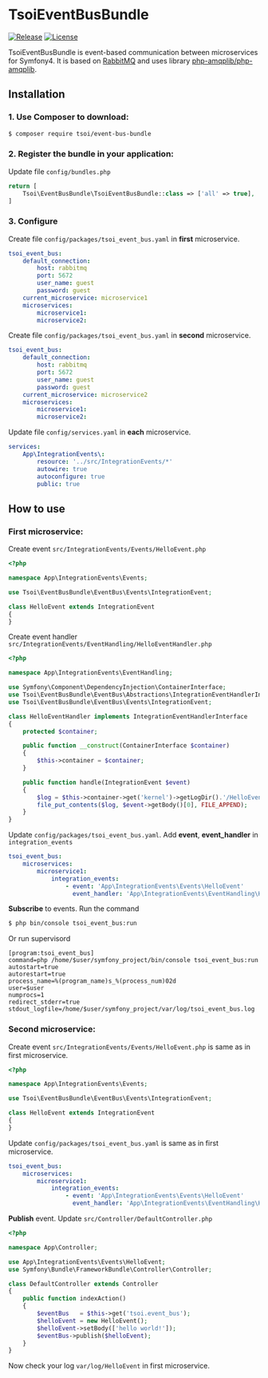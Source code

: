TsoiEventBusBundle
==================
[![Release](https://img.shields.io/packagist/v/tsoi/event-bus-bundle.svg)](https://packagist.org/packages/tsoi/event-bus-bundle)
[![License](http://img.shields.io/packagist/l/tsoi/event-bus-bundle.svg)](https://packagist.org/packages/tsoi/event-bus-bundle)

TsoiEventBusBundle is event-based communication between microservices for Symfony4. It is based on [RabbitMQ](https://www.rabbitmq.com) and uses library [php-amqplib/php-amqplib](https://github.com/php-amqplib/php-amqplib).

Installation
------------

### 1. Use Composer to download:

```bash
$ composer require tsoi/event-bus-bundle
```

### 2. Register the bundle in your application:

Update file `config/bundles.php`
```php
return [
    Tsoi\EventBusBundle\TsoiEventBusBundle::class => ['all' => true],
]
```

### 3. Configure

Create file `config/packages/tsoi_event_bus.yaml` in **first** microservice.
```yml
tsoi_event_bus:
    default_connection:
        host: rabbitmq
        port: 5672
        user_name: guest
        password: guest
    current_microservice: microservice1
    microservices:
        microservice1:
        microservice2:
```

Create file `config/packages/tsoi_event_bus.yaml` in **second** microservice.
```yml
tsoi_event_bus:
    default_connection:
        host: rabbitmq
        port: 5672
        user_name: guest
        password: guest
    current_microservice: microservice2
    microservices:
        microservice1:
        microservice2:
``` 

Update file `config/services.yaml` in **each** microservice.
```yml
services:
    App\IntegrationEvents\:
        resource: '../src/IntegrationEvents/*'
        autowire: true
        autoconfigure: true
        public: true
``` 

How to use
----------

### First microservice:

Create event `src/IntegrationEvents/Events/HelloEvent.php`

```php
<?php

namespace App\IntegrationEvents\Events;

use Tsoi\EventBusBundle\EventBus\Events\IntegrationEvent;

class HelloEvent extends IntegrationEvent
{
}
```

Create event handler `src/IntegrationEvents/EventHandling/HelloEventHandler.php`

```php
<?php

namespace App\IntegrationEvents\EventHandling;

use Symfony\Component\DependencyInjection\ContainerInterface;
use Tsoi\EventBusBundle\EventBus\Abstractions\IntegrationEventHandlerInterface;
use Tsoi\EventBusBundle\EventBus\Events\IntegrationEvent;

class HelloEventHandler implements IntegrationEventHandlerInterface
{
    protected $container;

    public function __construct(ContainerInterface $container)
    {
        $this->container = $container;
    }

    public function handle(IntegrationEvent $event)
    {
        $log = $this->container->get('kernel')->getLogDir().'/HelloEvent';
        file_put_contents($log, $event->getBody()[0], FILE_APPEND);
    }
}
```

Update `config/packages/tsoi_event_bus.yaml`. Add **event**, **event_handler** in `integration_events`

```yml
tsoi_event_bus:
    microservices:
        microservice1:
            integration_events:
                - event: 'App\IntegrationEvents\Events\HelloEvent'
                  event_handler: 'App\IntegrationEvents\EventHandling\HelloEventHandler'
``` 

**Subscribe** to events. Run the command

```bash
$ php bin/console tsoi_event_bus:run
```

Or run supervisord

```supervisord
[program:tsoi_event_bus]
command=php /home/$user/symfony_project/bin/console tsoi_event_bus:run
autostart=true
autorestart=true
process_name=%(program_name)s_%(process_num)02d
user=$user
numprocs=1
redirect_stderr=true
stdout_logfile=/home/$user/symfony_project/var/log/tsoi_event_bus.log
```

### Second microservice:

Create event `src/IntegrationEvents/Events/HelloEvent.php` is same as in first microservice.

```php
<?php

namespace App\IntegrationEvents\Events;

use Tsoi\EventBusBundle\EventBus\Events\IntegrationEvent;

class HelloEvent extends IntegrationEvent
{
}
```

Update `config/packages/tsoi_event_bus.yaml` is same as in first microservice.

```yml
tsoi_event_bus:
    microservices:
        microservice1:
            integration_events:
                - event: 'App\IntegrationEvents\Events\HelloEvent'
                  event_handler: 'App\IntegrationEvents\EventHandling\HelloEventHandler'
``` 

**Publish** event. Update `src/Controller/DefaultController.php`

```php
<?php

namespace App\Controller;

use App\IntegrationEvents\Events\HelloEvent;
use Symfony\Bundle\FrameworkBundle\Controller\Controller;

class DefaultController extends Controller
{
    public function indexAction()
    {
        $eventBus   = $this->get('tsoi.event_bus');
        $helloEvent = new HelloEvent();
        $helloEvent->setBody(['hello world!']);
        $eventBus->publish($helloEvent);
    }
}
```

Now check your log `var/log/HelloEvent` in first microservice.